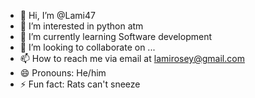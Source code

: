 - 👋 Hi, I’m @Lami47
- 👀 I’m interested in python atm
- 🌱 I’m currently learning Software development 
- 💞️ I’m looking to collaborate on ...
- 📫 How to reach me via email at lamirosey@gmail.com
- 😄 Pronouns: He/him
- ⚡ Fun fact: Rats can't sneeze

<!---
Lami47/Lami47 is a ✨ special ✨ repository because its `README.md` (this file) appears on your GitHub profile.
You can click the Preview link to take a look at your changes.
--->
